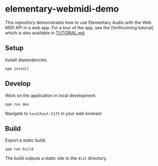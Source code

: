 # elementary-webmidi-demo

This repository demonstrates how to use Elementary Audio with the Web MIDI API in a web app. For a tour of the app, see the [forthcoming tutorial] which is also available in [TUTORIAL.md](TUTORIAL.md).

## Setup

Install dependencies.

```shell
npm install
```

## Develop

Work on the application in local development.

```shell
npm run dev
```

Navigate to `localhost:5173` in your web browser.

## Build

Export a static build.

```shell
npm run build
```

The build outputs a static site to the `dist` directory.
